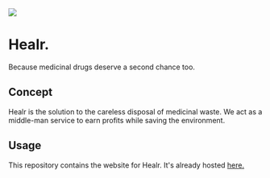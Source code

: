 <img src="https://github.com/Practikality/Healr/blob/master/images/logo.jpg">

# Healr.
Because medicinal drugs deserve a second chance too.

## Concept
Healr is the solution to the careless disposal of medicinal waste. We act as a middle-man service to earn profits while saving the environment.

## Usage
This repository contains the website for Healr. It's already hosted <a href="https://practikality.github.io/Healr">here.</a>
